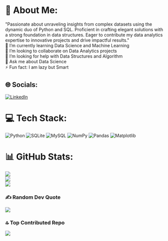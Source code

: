 # 💫 About Me:
"Passionate about unraveling insights from complex datasets using the dynamic duo of Python and SQL. Proficient in crafting elegant solutions with a strong foundation in data structures. Eager to contribute my data analytics expertise to innovative projects and drive impactful results."<br>🌱 I’m currently learning Data Science and Machine Learning<br>👯 I’m looking to collaborate on Data Analytics projects<br>🤝 I’m looking for help with Data Structures and Algorithm<br>💬 Ask me about Data Science<br>⚡ Fun fact: I am lazy but Smart


## 🌐 Socials:
[![LinkedIn](https://img.shields.io/badge/LinkedIn-%230077B5.svg?logo=linkedin&logoColor=white)](https://linkedin.com/in/pratik-hingnekar-936349219) 

# 💻 Tech Stack:
![Python](https://img.shields.io/badge/python-3670A0?style=for-the-badge&logo=python&logoColor=ffdd54) ![SQLite](https://img.shields.io/badge/sqlite-%2307405e.svg?style=for-the-badge&logo=sqlite&logoColor=white) ![MySQL](https://img.shields.io/badge/mysql-%2300000f.svg?style=for-the-badge&logo=mysql&logoColor=white) ![NumPy](https://img.shields.io/badge/numpy-%23013243.svg?style=for-the-badge&logo=numpy&logoColor=white) ![Pandas](https://img.shields.io/badge/pandas-%23150458.svg?style=for-the-badge&logo=pandas&logoColor=white) ![Matplotlib](https://img.shields.io/badge/Matplotlib-%23ffffff.svg?style=for-the-badge&logo=Matplotlib&logoColor=black)
# 📊 GitHub Stats:
![](https://github-readme-stats.vercel.app/api?username=pratikhingnekar&theme=radical&hide_border=false&include_all_commits=true&count_private=true)<br/>
![](https://github-readme-streak-stats.herokuapp.com/?user=pratikhingnekar&theme=radical&hide_border=false)<br/>
![](https://github-readme-stats.vercel.app/api/top-langs/?username=pratikhingnekar&theme=radical&hide_border=false&include_all_commits=true&count_private=true&layout=compact)

### ✍️ Random Dev Quote
![](https://quotes-github-readme.vercel.app/api?type=vetical&theme=radical)

### 🔝 Top Contributed Repo
![](https://github-contributor-stats.vercel.app/api?username=pratikhingnekar&limit=5&theme=dark&combine_all_yearly_contributions=true)
